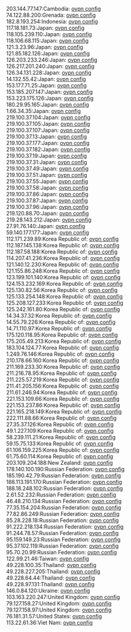 203.144.77.147:Cambodia: [ovpn config](vpn/203_144_77_147.ovpn)  
74.122.88.200:Grenada: [ovpn config](vpn/74_122_88_200.ovpn)  
182.8.193.254:Indonesia: [ovpn config](vpn/182_8_193_254.ovpn)  
117.18.181.73:Japan: [ovpn config](vpn/117_18_181_73.ovpn)  
118.105.239.110:Japan: [ovpn config](vpn/118_105_239_110.ovpn)  
118.106.68.115:Japan: [ovpn config](vpn/118_106_68_115.ovpn)  
121.3.23.96:Japan: [ovpn config](vpn/121_3_23_96.ovpn)  
121.85.182.126:Japan: [ovpn config](vpn/121_85_182_126.ovpn)  
126.203.233.246:Japan: [ovpn config](vpn/126_203_233_246.ovpn)  
126.217.201.240:Japan: [ovpn config](vpn/126_217_201_240.ovpn)  
126.34.131.228:Japan: [ovpn config](vpn/126_34_131_228.ovpn)  
14.132.55.42:Japan: [ovpn config](vpn/14_132_55_42.ovpn)  
153.177.71.25:Japan: [ovpn config](vpn/153_177_71_25.ovpn)  
153.185.207.147:Japan: [ovpn config](vpn/153_185_207_147.ovpn)  
153.223.175.126:Japan: [ovpn config](vpn/153_223_175_126.ovpn)  
180.29.95.165:Japan: [ovpn config](vpn/180_29_95_165.ovpn)  
1.66.34.35:Japan: [ovpn config](vpn/1_66_34_35.ovpn)  
219.100.37.104:Japan: [ovpn config](vpn/219_100_37_104.ovpn)  
219.100.37.105:Japan: [ovpn config](vpn/219_100_37_105.ovpn)  
219.100.37.107:Japan: [ovpn config](vpn/219_100_37_107.ovpn)  
219.100.37.13:Japan: [ovpn config](vpn/219_100_37_13.ovpn)  
219.100.37.177:Japan: [ovpn config](vpn/219_100_37_177.ovpn)  
219.100.37.182:Japan: [ovpn config](vpn/219_100_37_182.ovpn)  
219.100.37.19:Japan: [ovpn config](vpn/219_100_37_19.ovpn)  
219.100.37.31:Japan: [ovpn config](vpn/219_100_37_31.ovpn)  
219.100.37.49:Japan: [ovpn config](vpn/219_100_37_49.ovpn)  
219.100.37.51:Japan: [ovpn config](vpn/219_100_37_51.ovpn)  
219.100.37.55:Japan: [ovpn config](vpn/219_100_37_55.ovpn)  
219.100.37.58:Japan: [ovpn config](vpn/219_100_37_58.ovpn)  
219.100.37.86:Japan: [ovpn config](vpn/219_100_37_86.ovpn)  
219.100.37.87:Japan: [ovpn config](vpn/219_100_37_87.ovpn)  
219.100.37.96:Japan: [ovpn config](vpn/219_100_37_96.ovpn)  
219.120.88.70:Japan: [ovpn config](vpn/219_120_88_70.ovpn)  
219.28.143.212:Japan: [ovpn config](vpn/219_28_143_212.ovpn)  
27.91.76.140:Japan: [ovpn config](vpn/27_91_76_140.ovpn)  
59.140.177.177:Japan: [ovpn config](vpn/59_140_177_177.ovpn)  
112.171.239.89:Korea Republic of: [ovpn config](vpn/112_171_239_89.ovpn)  
112.187.145.138:Korea Republic of: [ovpn config](vpn/112_187_145_138.ovpn)  
112.187.58.188:Korea Republic of: [ovpn config](vpn/112_187_58_188.ovpn)  
114.207.41.236:Korea Republic of: [ovpn config](vpn/114_207_41_236.ovpn)  
121.140.12.230:Korea Republic of: [ovpn config](vpn/121_140_12_230.ovpn)  
121.155.86.248:Korea Republic of: [ovpn config](vpn/121_155_86_248.ovpn)  
123.199.101.140:Korea Republic of: [ovpn config](vpn/123_199_101_140.ovpn)  
124.153.232.169:Korea Republic of: [ovpn config](vpn/124_153_232_169.ovpn)  
125.130.82.56:Korea Republic of: [ovpn config](vpn/125_130_82_56.ovpn)  
125.133.254.148:Korea Republic of: [ovpn config](vpn/125_133_254_148.ovpn)  
125.208.127.233:Korea Republic of: [ovpn config](vpn/125_208_127_233.ovpn)  
125.242.161.80:Korea Republic of: [ovpn config](vpn/125_242_161_80.ovpn)  
14.34.37.32:Korea Republic of: [ovpn config](vpn/14_34_37_32.ovpn)  
14.55.79.226:Korea Republic of: [ovpn config](vpn/14_55_79_226.ovpn)  
14.71.110.97:Korea Republic of: [ovpn config](vpn/14_71_110_97.ovpn)  
175.120.118.95:Korea Republic of: [ovpn config](vpn/175_120_118_95.ovpn)  
175.205.49.213:Korea Republic of: [ovpn config](vpn/175_205_49_213.ovpn)  
183.104.124.77:Korea Republic of: [ovpn config](vpn/183_104_124_77.ovpn)  
1.249.76.146:Korea Republic of: [ovpn config](vpn/1_249_76_146.ovpn)  
210.178.66.160:Korea Republic of: [ovpn config](vpn/210_178_66_160.ovpn)  
211.169.233.30:Korea Republic of: [ovpn config](vpn/211_169_233_30.ovpn)  
211.216.78.95:Korea Republic of: [ovpn config](vpn/211_216_78_95.ovpn)  
211.225.57.219:Korea Republic of: [ovpn config](vpn/211_225_57_219.ovpn)  
211.41.205.156:Korea Republic of: [ovpn config](vpn/211_41_205_156.ovpn)  
211.61.246.94:Korea Republic of: [ovpn config](vpn/211_61_246_94.ovpn)  
221.153.109.66:Korea Republic of: [ovpn config](vpn/221_153_109_66.ovpn)  
221.153.237.86:Korea Republic of: [ovpn config](vpn/221_153_237_86.ovpn)  
221.165.218.149:Korea Republic of: [ovpn config](vpn/221_165_218_149.ovpn)  
222.111.88.66:Korea Republic of: [ovpn config](vpn/222_111_88_66.ovpn)  
27.35.37.126:Korea Republic of: [ovpn config](vpn/27_35_37_126.ovpn)  
49.1.227.109:Korea Republic of: [ovpn config](vpn/49_1_227_109.ovpn)  
58.239.111.21:Korea Republic of: [ovpn config](vpn/58_239_111_21.ovpn)  
59.15.75.133:Korea Republic of: [ovpn config](vpn/59_15_75_133.ovpn)  
61.106.159.225:Korea Republic of: [ovpn config](vpn/61_106_159_225.ovpn)  
61.75.60.114:Korea Republic of: [ovpn config](vpn/61_75_60_114.ovpn)  
203.109.204.188:New Zealand: [ovpn config](vpn/203_109_204_188.ovpn)  
178.140.100.190:Russian Federation: [ovpn config](vpn/178_140_100_190.ovpn)  
185.190.42.79:Russian Federation: [ovpn config](vpn/185_190_42_79.ovpn)  
188.113.191.170:Russian Federation: [ovpn config](vpn/188_113_191_170.ovpn)  
188.18.248.102:Russian Federation: [ovpn config](vpn/188_18_248_102.ovpn)  
2.61.52.232:Russian Federation: [ovpn config](vpn/2_61_52_232.ovpn)  
46.48.210.134:Russian Federation: [ovpn config](vpn/46_48_210_134.ovpn)  
77.35.154.204:Russian Federation: [ovpn config](vpn/77_35_154_204.ovpn)  
77.82.86.249:Russian Federation: [ovpn config](vpn/77_82_86_249.ovpn)  
85.28.228.18:Russian Federation: [ovpn config](vpn/85_28_228_18.ovpn)  
91.222.218.134:Russian Federation: [ovpn config](vpn/91_222_218_134.ovpn)  
91.244.78.57:Russian Federation: [ovpn config](vpn/91_244_78_57.ovpn)  
95.159.149.23:Russian Federation: [ovpn config](vpn/95_159_149_23.ovpn)  
95.37.102.119:Russian Federation: [ovpn config](vpn/95_37_102_119.ovpn)  
95.70.20.99:Russian Federation: [ovpn config](vpn/95_70_20_99.ovpn)  
122.99.21.46:Taiwan: [ovpn config](vpn/122_99_21_46.ovpn)  
49.228.100.35:Thailand: [ovpn config](vpn/49_228_100_35.ovpn)  
49.228.227.205:Thailand: [ovpn config](vpn/49_228_227_205.ovpn)  
49.228.64.44:Thailand: [ovpn config](vpn/49_228_64_44.ovpn)  
49.228.97.131:Thailand: [ovpn config](vpn/49_228_97_131.ovpn)  
146.0.84.120:Ukraine: [ovpn config](vpn/146_0_84_120.ovpn)  
103.163.220.247:United Kingdom: [ovpn config](vpn/103_163_220_247.ovpn)  
79.127.158.27:United Kingdom: [ovpn config](vpn/79_127_158_27.ovpn)  
79.127.158.97:United Kingdom: [ovpn config](vpn/79_127_158_97.ovpn)  
76.181.31.57:United States: [ovpn config](vpn/76_181_31_57.ovpn)  
113.22.61.36:Viet Nam: [ovpn config](vpn/113_22_61_36.ovpn)  
